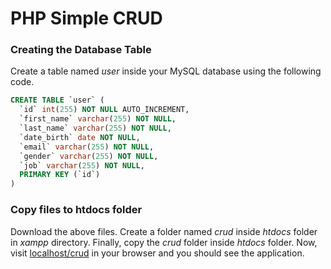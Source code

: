 # PHP Simple CRUD

### ****Creating the Database Table****

Create a table named *user* inside your MySQL database using the following code.

```sql
CREATE TABLE `user` (
  `id` int(255) NOT NULL AUTO_INCREMENT,
  `first_name` varchar(255) NOT NULL,
  `last_name` varchar(255) NOT NULL,
  `date_birth` date NOT NULL,
  `email` varchar(255) NOT NULL,
  `gender` varchar(255) NOT NULL,
  `job` varchar(255) NOT NULL,
  PRIMARY KEY (`id`)
)
```

### ****Copy files to htdocs folder****

Download the above files. Create a folder named *crud* inside *htdocs* folder in *xampp* directory. Finally, copy the *crud* folder inside *htdocs* folder. Now, visit [localhost/crud](http://localhost/crud) in your browser and you should see the application.
